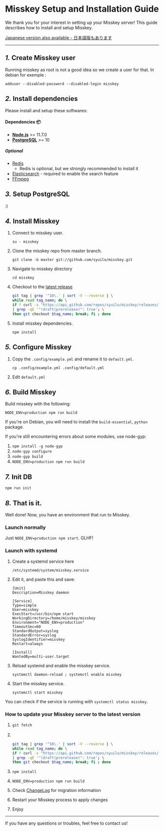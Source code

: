 Misskey Setup and Installation Guide
================================================================

We thank you for your interest in setting up your Misskey server!
This guide describes how to install and setup Misskey.

[Japanese version also available - 日本語版もあります](./setup.ja.md)

----------------------------------------------------------------

*1.* Create Misskey user
----------------------------------------------------------------
Running misskey as root is not a good idea so we create a user for that.
In debian for exemple :

```
adduser --disabled-password --disabled-login misskey
```

*2.* Install dependencies
----------------------------------------------------------------
Please install and setup these softwares:

#### Dependencies :package:
* **[Node.js](https://nodejs.org/en/)** >= 11.7.0
* **[PostgreSQL](https://www.postgresql.org/)** >= 10

##### Optional
* [Redis](https://redis.io/)
  * Redis is optional, but we strongly recommended to install it
* [Elasticsearch](https://www.elastic.co/) - required to enable the search feature
* [FFmpeg](https://www.ffmpeg.org/)

*3.* Setup PostgreSQL
----------------------------------------------------------------
:)

*4.* Install Misskey
----------------------------------------------------------------
1. Connect to misskey user.

	`su - misskey`

2. Clone the misskey repo from master branch.

	`git clone -b master git://github.com/syuilo/misskey.git`

3. Navigate to misskey directory

	`cd misskey`

4. Checkout to the [latest release](https://github.com/syuilo/misskey/releases/latest)

   ```bash
   git tag | grep '^10\.' | sort -V --reverse | \
   while read tag_name; do \
   if ! curl -s "https://api.github.com/repos/syuilo/misskey/releases/tags/$tag_name" \
   | grep -qE '"(draft|prerelease)": true'; \
   then git checkout $tag_name; break; fi ; done
   ```

5. Install misskey dependencies.

	`npm install`

*5.* Configure Misskey
----------------------------------------------------------------
1. Copy the `.config/example.yml` and rename it to `default.yml`.

	`cp .config/example.yml .config/default.yml`

2. Edit `default.yml`

*6.* Build Misskey
----------------------------------------------------------------

Build misskey with the following:

`NODE_ENV=production npm run build`

If you're on Debian, you will need to install the `build-essential`, `python` package.

If you're still encountering errors about some modules, use node-gyp:

1. `npm install -g node-gyp`
2. `node-gyp configure`
3. `node-gyp build`
4. `NODE_ENV=production npm run build`

*7.* Init DB
----------------------------------------------------------------
``` shell
npm run init
```

*8.* That is it.
----------------------------------------------------------------
Well done! Now, you have an environment that run to Misskey.

### Launch normally
Just `NODE_ENV=production npm start`. GLHF!

### Launch with systemd

1. Create a systemd service here

	`/etc/systemd/system/misskey.service`

2. Edit it, and paste this and save:

	```
	[Unit]
	Description=Misskey daemon

	[Service]
	Type=simple
	User=misskey
	ExecStart=/usr/bin/npm start
	WorkingDirectory=/home/misskey/misskey
	Environment="NODE_ENV=production"
	TimeoutSec=60
	StandardOutput=syslog
	StandardError=syslog
	SyslogIdentifier=misskey
	Restart=always

	[Install]
	WantedBy=multi-user.target
	```

3. Reload systemd and enable the misskey service.

	`systemctl daemon-reload ; systemctl enable misskey`

4. Start the misskey service.

	`systemctl start misskey`

You can check if the service is running with `systemctl status misskey`.

### How to update your Misskey server to the latest version
1. `git fetch`
2. 　

   ```bash
   git tag | grep '^10\.' | sort -V --reverse | \
   while read tag_name; do \
   if ! curl -s "https://api.github.com/repos/syuilo/misskey/releases/tags/$tag_name" \
   | grep -qE '"(draft|prerelease)": true'; \
   then git checkout $tag_name; break; fi ; done
   ```
3. `npm install`
4. `NODE_ENV=production npm run build`
5. Check [ChangeLog](../CHANGELOG.md) for migration information
6. Restart your Misskey process to apply changes
7. Enjoy

----------------------------------------------------------------

If you have any questions or troubles, feel free to contact us!
